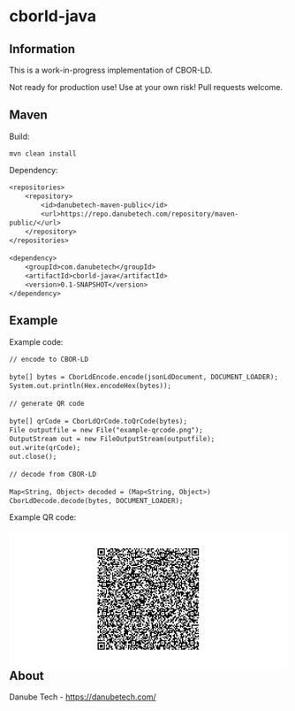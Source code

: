 # cborld-java

## Information

This is a work-in-progress implementation of CBOR-LD.

Not ready for production use! Use at your own risk! Pull requests welcome.

## Maven

Build:

	mvn clean install

Dependency:

	<repositories>
		<repository>
			<id>danubetech-maven-public</id>
			<url>https://repo.danubetech.com/repository/maven-public/</url>
		</repository>
	</repositories>

	<dependency>
		<groupId>com.danubetech</groupId>
		<artifactId>cborld-java</artifactId>
		<version>0.1-SNAPSHOT</version>
	</dependency>

## Example

Example code:

    // encode to CBOR-LD

    byte[] bytes = CborLdEncode.encode(jsonLdDocument, DOCUMENT_LOADER);
    System.out.println(Hex.encodeHex(bytes));
    
    // generate QR code
    
    byte[] qrCode = CborLdQrCode.toQrCode(bytes);
    File outputfile = new File("example-qrcode.png");
    OutputStream out = new FileOutputStream(outputfile);
    out.write(qrCode);
    out.close();
    
    // decode from CBOR-LD
    
    Map<String, Object> decoded = (Map<String, Object>) CborLdDecode.decode(bytes, DOCUMENT_LOADER);

Example QR code:

<img align="left" src="https://raw.githubusercontent.com/danubetech/cborld-java/main/docs/example-qrcode.png?token=AACHA7NQWXYQ22RAQJBF2HLARFJPK">

## About

Danube Tech - https://danubetech.com/
